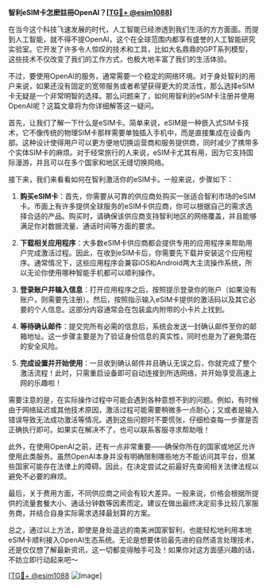 **智利eSIM卡怎麽註冊OpenAI？[[TG💪+ @esim1088](https://t.me/s/esim1088)]**

在当今这个科技飞速发展的时代，人工智能已经渗透到我们生活的方方面面。而提到人工智能，就不得不提OpenAI，这个在全球范围内都享有盛誉的人工智能研究实验室。它开发了许多令人惊叹的技术和工具，比如大名鼎鼎的GPT系列模型，这些技术不仅改变了我们的工作方式，也极大地丰富了我们的生活体验。

不过，要使用OpenAI的服务，通常需要一个稳定的网络环境。对于身处智利的用户来说，如果还没有固定的宽带服务或者希望获得更大的灵活性，那么选择eSIM卡无疑是一个非常明智的选择。那么问题来了，如何用智利的eSIM卡注册并使用OpenAI呢？这篇文章将为你详细解答这一疑问。

首先，让我们了解一下什么是eSIM卡。简单来说，eSIM是一种嵌入式SIM卡技术，它不像传统的物理SIM卡那样需要单独插入手机中，而是直接集成在设备内部。这种设计使得用户可以更方便地切换运营商和服务提供商，同时减少了携带多个实体SIM卡的麻烦。对于经常旅行的人来说，eSIM卡尤其有用，因为它支持国际漫游，并且可以在多个国家和地区无缝切换网络。

接下来，我们来看看如何在智利激活你的eSIM卡。一般来说，步骤如下：

1. **购买eSIM卡**：首先，你需要从可靠的供应商处购买一张适合智利市场的eSIM卡。市面上有许多提供全球服务的eSIM卡供应商，你可以根据自己的需求选择合适的产品。购买时，请确保该供应商支持智利地区的网络覆盖，并且能够满足你对数据流量、通话时间等方面的要求。

2. **下载相关应用程序**：大多数eSIM卡供应商都会提供专用的应用程序来帮助用户完成激活过程。因此，在收到eSIM卡后，你需要先下载并安装这个应用程序。通常情况下，这些应用程序会兼容iOS和Android两大主流操作系统，所以无论你使用哪种智能手机都可以顺利操作。

3. **登录账户并输入信息**：打开应用程序之后，按照提示登录你的账户（如果没有账户，则需要先注册）。然后，按照指示输入eSIM卡提供的激活码以及其它必要的个人信息。这部分内容通常会在包装盒内附带的小卡片上找到。

4. **等待确认邮件**：提交完所有必需的信息后，系统会发送一封确认邮件至你的邮箱地址。这一步骤主要是为了验证身份信息的真实性，同时也是为了避免潜在的安全风险。

5. **完成设置并开始使用**：一旦收到确认邮件并且确认无误之后，你就完成了整个激活流程！此时，只需重启设备即可自动连接到所选网络，并开始享受高速上网的乐趣啦！

需要注意的是，在实际操作过程中可能会遇到各种意想不到的问题。例如，有时候由于网络延迟或其他技术原因，激活过程可能需要稍微多一点耐心；又或者是输入错误导致无法成功激活等情况。遇到这些问题时不要慌张，仔细检查每一步骤是否正确执行即可。如果实在解决不了，也可以联系客服寻求帮助哦！

此外，在使用OpenAI之前，还有一点非常重要——确保你所在的国家或地区允许使用此类服务。虽然OpenAI本身并没有明确限制哪些地方不能访问其平台，但某些国家可能存在法律上的障碍。因此，在决定尝试之前最好先查阅相关法律法规以避免不必要的麻烦。

最后，关于费用方面，不同供应商之间会有较大差异。一般来说，价格会根据所提供的流量套餐大小、通话分钟数等因素而定。建议在做出最终决定前多比较几家服务商，并结合自身实际需求选择最划算的方案。

总之，通过以上方法，即使是身处遥远的南美洲国家智利，也能轻松地利用本地eSIM卡顺利接入OpenAI生态系统。无论是想要体验最先进的自然语言处理技术，还是仅仅想了解最新资讯，这一切都变得触手可及！如果你对这方面感兴趣的话，不妨立即行动起来吧～

[[TG💪+ @esim1088](https://t.me/s/esim1088) ![Image](https://i.postimg.cc/4NQfJmqS/Snipaste-2025-05-13-00-14-12.png)]